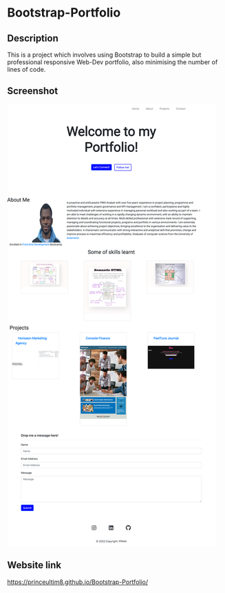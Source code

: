 # Bootstrap-Portfolio

## Description

This is a project which involves using Bootstrap to build a simple but professional responsive Web-Dev portfolio, also minimising the number of lines of code.

## Screenshot
<img src="Images/screencapture.png" alt="web capture" />

## Website link
https://princeultim8.github.io/Bootstrap-Portfolio/